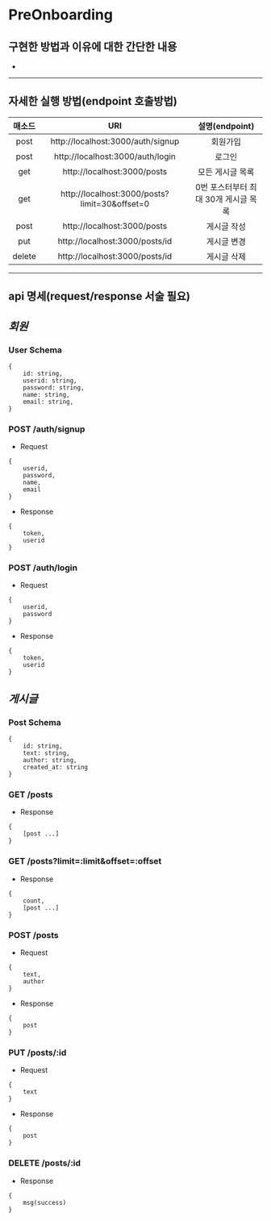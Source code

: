 # PreOnboarding

## 구현한 방법과 이유에 대한 간단한 내용
- 
---------------------------------------
## 자세한 실행 방법(endpoint 호출방법)
|매소드|URI|설명(endpoint)|
|:---:|:----:|:---:|
|post|http://localhost:3000/auth/signup|회원가입|
|post|http://localhost:3000/auth/login|로그인|
|get|http://localhost:3000/posts|모든 게시글 목록|
|get|http://localhost:3000/posts?limit=30&offset=0|0번 포스터부터 최대 30개 게시글 목록|
|post|http://localhost:3000/posts|게시글 작성|
|put|http://localhost:3000/posts/id|게시글 변경|
|delete|http://localhost:3000/posts/id|게시글 삭제|

-----------------------------------------
## api 명세(request/response 서술 필요)
## ***회원***
### User Schema
```
{
	id: string,
	userid: string,
	password: string,
	name: string,
	email: string,
}
```

### POST /auth/signup
- Request
```
{
	userid,
	password,
	name,
	email
}
```
- Response
```
{
	token,
	userid
}
```

### POST /auth/login
- Request
```
{
	userid,
	password
}
```
- Response
```
{
	token,
	userid
}
```

## ***게시글***
### Post Schema
```
{
	id: string,
	text: string,
	author: string,
	created_at: string
}
```

### GET /posts
- Response
```
{
	[post ...]
}
```

### GET /posts?limit=:limit&offset=:offset
- Response
```
{
	count,
	[post ...]
}
```

### POST /posts
- Request
```
{
	text,
	author
}
```

- Response
```
{
	post
}
```

### PUT /posts/:id
- Request
```
{
	text
}
```

- Response
```
{
	post
}
```

### DELETE /posts/:id
- Response
```
{
	msg(success)
}
```